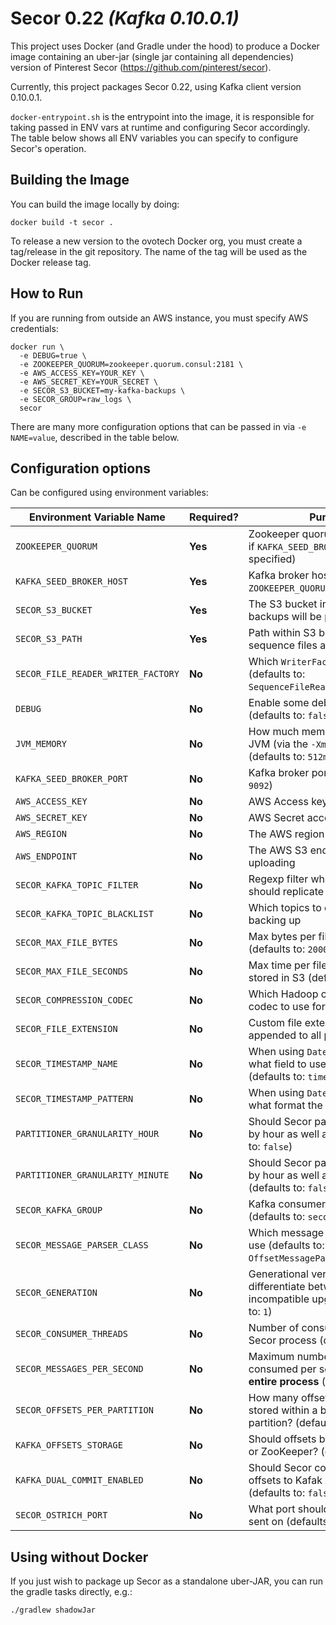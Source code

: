 # Secor 0.22 _(Kafka 0.10.0.1)_

This project uses Docker (and Gradle under the hood) to produce a Docker image containing an uber-jar (single jar containing all dependencies) version of Pinterest Secor (https://github.com/pinterest/secor).

Currently, this project packages Secor 0.22, using Kafka client version 0.10.0.1.

`docker-entrypoint.sh` is the entrypoint into the image, it is responsible for taking passed in ENV vars at runtime and configuring Secor accordingly. The table below shows all ENV variables you can specify to configure Secor's operation.

## Building the Image

You can build the image locally by doing:

```shell
docker build -t secor .
```

To release a new version to the ovotech Docker org, you must create a tag/release in the git repository. The name of the tag will be used as the Docker release tag.

## How to Run

If you are running from outside an AWS instance, you must specify AWS credentials:

```shell
docker run \
  -e DEBUG=true \
  -e ZOOKEEPER_QUORUM=zookeeper.quorum.consul:2181 \
  -e AWS_ACCESS_KEY=YOUR_KEY \
  -e AWS_SECRET_KEY=YOUR_SECRET \
  -e SECOR_S3_BUCKET=my-kafka-backups \
  -e SECOR_GROUP=raw_logs \
  secor
```

There are many more configuration options that can be passed in via `-e NAME=value`, described in the table below.

## Configuration options

Can be configured using environment variables:

Environment Variable Name           | Required? | Purpose
------------------------------------|-----------|---------------------------------------------------------------------------------------------------
`ZOOKEEPER_QUORUM`                  | **Yes**   | Zookeeper quorum (not required if `KAFKA_SEED_BROKER_HOST` is specified)
`KAFKA_SEED_BROKER_HOST`            | **Yes**   | Kafka broker hosts (not required if `ZOOKEEPER_QUORUM` is specified)
`SECOR_S3_BUCKET`                   | **Yes**   | The S3 bucket into which backups will be persisted
`SECOR_S3_PATH`                     | **Yes**   | Path within S3 bucket where sequence files are stored
`SECOR_FILE_READER_WRITER_FACTORY`  | **No**    | Which `WriterFactory` to use (defaults to: `SequenceFileReaderWriterFactory`)
`DEBUG`                             | **No**    | Enable some debug logging (defaults to: `false`)
`JVM_MEMORY`                        | **No**    | How much memory to give the JVM (via the `-Xmx` parameter) (defaults to: `512m`)
`KAFKA_SEED_BROKER_PORT`            | **No**    | Kafka broker port (defaults to: `9092`)
`AWS_ACCESS_KEY`                    | **No**    | AWS Access key
`AWS_SECRET_KEY`                    | **No**    | AWS Secret access key
`AWS_REGION`                        | **No**    | The AWS region for S3 uploading
`AWS_ENDPOINT`                      | **No**    | The AWS S3 endpoint to use for uploading
`SECOR_KAFKA_TOPIC_FILTER`          | **No**    | Regexp filter which topics it should replicate (defaults to: `.*`)
`SECOR_KAFKA_TOPIC_BLACKLIST`       | **No**    | Which topics to exclude from backing up
`SECOR_MAX_FILE_BYTES`              | **No**    | Max bytes per file stored in S3 (defaults to: `200000000`)
`SECOR_MAX_FILE_SECONDS`            | **No**    | Max time per file before it is stored in S3 (defaults to: `3600`)
`SECOR_COMPRESSION_CODEC`           | **No**    | Which Hadoop compression codec to use for partition files
`SECOR_FILE_EXTENSION`              | **No**    | Custom file extension to be appended to all partition names
`SECOR_TIMESTAMP_NAME`              | **No**    | When using `DateMessageParser` what field to use in the JSON (defaults to: `timestamp`)
`SECOR_TIMESTAMP_PATTERN`           | **No**    | When using `DateMessageParser` what format the timestamp is
`PARTITIONER_GRANULARITY_HOUR`      | **No**    | Should Secor partition the files up by hour as well as day? (defaults to: `false`)
`PARTITIONER_GRANULARITY_MINUTE`    | **No**    | Should Secor partition the files up by hour as well as hour, and day? (defaults to: `false`)
`SECOR_KAFKA_GROUP`                 | **No**    | Kafka consumer group name (defaults to: `secor_backup`)
`SECOR_MESSAGE_PARSER_CLASS`        | **No**    | Which message parser factory to use (defaults to: `OffsetMessageParser`)
`SECOR_GENERATION`                  | **No**    | Generational version ID to differentiate between incompatible upgrades (defaults to: `1`)
`SECOR_CONSUMER_THREADS`            | **No**    | Number of consumer threads per Secor process (defaults to: `7`)
`SECOR_MESSAGES_PER_SECOND`         | **No**    | Maximum number of messages consumed per second for the **entire process** (defaults to: `10000`)
`SECOR_OFFSETS_PER_PARTITION`       | **No**    | How many offsets should be stored within a backed up partition? (defaults to: `10000000`)
`KAFKA_OFFSETS_STORAGE`             | **No**    | Should offsets be stored in Kafka or ZooKeeper? (defaults to: `kafka`)
`KAFKA_DUAL_COMMIT_ENABLED`         | **No**    | Should Secor commit processed offsets to Kafak AND ZooKeeper? (defaults to: `false`)
`SECOR_OSTRICH_PORT`                | **No**    | What port should Ostrict data be sent on (defaults to: `9999`)


## Using without Docker

If you just wish to package up Secor as a standalone uber-JAR, you can run the gradle tasks directly, e.g.:

```shell
./gradlew shadowJar
```
